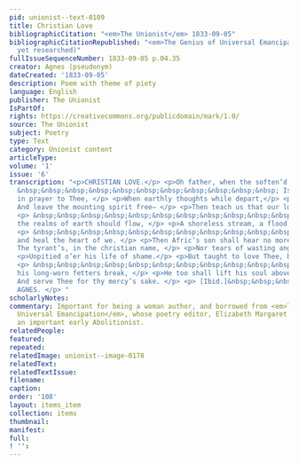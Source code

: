```yaml
---
pid: unionist--text-0109
title: Christian Love
bibliographicCitation: "<em>The Unionist</em> 1833-09-05"
bibliographicCitationRepublished: "<em>The Genius of Universal Emancipation</em> (Not
  yet researched)"
fullIssueSequenceNumber: 1833-09-05 p.04.35
creator: Agnes (pseudonym)
dateCreated: '1833-09-05'
description: Poem with theme of piety
language: English
publisher: The Unionist
IsPartOf: 
rights: https://creativecommons.org/publicdomain/mark/1.0/
source: The Unionist
subject: Poetry
type: Text
category: Unionist content
articleType: 
volume: '1'
issue: '6'
transcription: "<p>CHRISTIAN LOVE.</p> <p>Oh father, when the soften’d heart</p> <p>
  &nbsp;&nbsp;&nbsp;&nbsp;&nbsp;&nbsp;&nbsp;&nbsp;&nbsp;&nbsp;&nbsp; Is lifted up
  in prayer to Thee, </p> <p>When earthly thoughts while depart,</p> <p> &nbsp;&nbsp;&nbsp;&nbsp;&nbsp;&nbsp;&nbsp;&nbsp;&nbsp;&nbsp;&nbsp;
  And leave the mounting spirit free— </p> <p>Then teach us that our love, like Thine,</p>
  <p> &nbsp;&nbsp;&nbsp;&nbsp;&nbsp;&nbsp;&nbsp;&nbsp;&nbsp;&nbsp;&nbsp; O’er all
  the realms of earth should flow, </p> <p>A shoreless stream, a flood divine,</p>
  <p> &nbsp;&nbsp;&nbsp;&nbsp;&nbsp;&nbsp;&nbsp;&nbsp;&nbsp;&nbsp;&nbsp; To bathe
  and heal the heart of we. </p> <p>Then Afric’s son shall hear no more</p> <p> &nbsp;&nbsp;&nbsp;&nbsp;&nbsp;&nbsp;&nbsp;&nbsp;&nbsp;&nbsp;&nbsp;
  The tyrant’s, in the christian name, </p> <p>Nor tears of wasting anguish pour,</p>
  <p>Unpitied o’er his life of shame.</p> <p>But taught to love Thee, by the love</p>
  <p> &nbsp;&nbsp;&nbsp;&nbsp;&nbsp;&nbsp;&nbsp;&nbsp;&nbsp;&nbsp;&nbsp; That bids
  his long-worn fetters break, </p> <p>He too shall lift his soul above,</p> <p> &nbsp;&nbsp;&nbsp;&nbsp;&nbsp;&nbsp;&nbsp;&nbsp;&nbsp;&nbsp;&nbsp;
  And serve Thee for thy mercy’s sake. </p> <p> [Ibid.]&nbsp;&nbsp;&nbsp;&nbsp;&nbsp;&nbsp;&nbsp;&nbsp;&nbsp;&nbsp;&nbsp;&nbsp;&nbsp;&nbsp;&nbsp;&nbsp;&nbsp;&nbsp;&nbsp;&nbsp;&nbsp;&nbsp;&nbsp;&nbsp;&nbsp;&nbsp;&nbsp;&nbsp;&nbsp;&nbsp;&nbsp;&nbsp;&nbsp;&nbsp;&nbsp;&nbsp;&nbsp;&nbsp;&nbsp;&nbsp;&nbsp;&nbsp;&nbsp;&nbsp;&nbsp;&nbsp;&nbsp;&nbsp;&nbsp;&nbsp;&nbsp;&nbsp;&nbsp;&nbsp;&nbsp;&nbsp;&nbsp;&nbsp;&nbsp;&nbsp;&nbsp;
  AGNES. </p> "
scholarlyNotes: 
commentary: Important for being a woman author, and borrowed from <em>The Genius of
  Universal Emancipation</em>, whose poetry editor, Elizabeth Margaret Chandler, was
  an important early Abolitionist.
relatedPeople: 
featured: 
repeated: 
relatedImage: unionist--image-0178
relatedText: 
relatedTextIssue: 
filename: 
caption: 
order: '108'
layout: items_item
collection: items
thumbnail: 
manifest: 
full: 
! '': 
---
```

